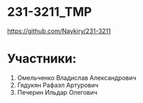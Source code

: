 # 231-3211_TMP
https://github.com/Naykiry/231-3211
# Участники:
1. Омельченко Владислав Александрович
2. Гядукян Рафаэл Артурович
3. Печерин Ильдар Олегович
